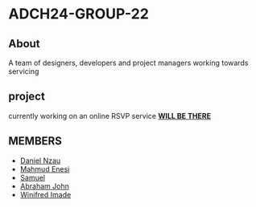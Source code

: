 # ADCH24-GROUP-22

## About

A team of designers, developers and  project managers working towards servicing

## project

currently working on an online  RSVP service [**WILL BE THERE**](https://github.com/ADCH24-GROUP-22/WILL-BE-THERE)

## MEMBERS

- [Daniel Nzau](https://github.com/Bishop-Code-dev)
- [Mahmud Enesi](https://github.com/Mahmud1087)
- [Samuel](https://github.com/dcyberprince)
- [Abraham John](https://github.com/Jabrahamjohn)
- [Winifred Imade](Imadeogbeiwi@gmail.com)
